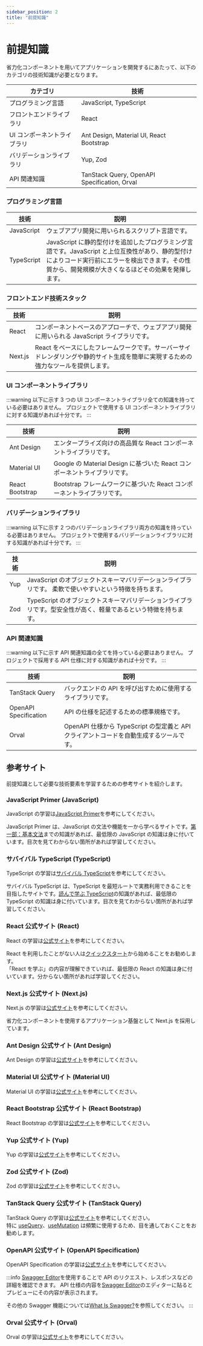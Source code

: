 ```yaml
---
sidebar_position: 2
title: "前提知識"
---
```


# 前提知識

省力化コンポーネントを用いてアプリケーションを開発するにあたって、以下のカテゴリの技術知識が必要となります。

| カテゴリ                    | 技術                                         |
| --------------------------- | -------------------------------------------- |
| プログラミング言語          | JavaScript, TypeScript                       |
| フロントエンドライブラリ    | React                                        |
| UI コンポーネントライブラリ | Ant Design, Material UI, React Bootstrap     |
| バリデーションライブラリ    | Yup, Zod                                     |
| API 関連知識                | TanStack Query, OpenAPI Specification, Orval |

### プログラミング言語

| 技術       | 説明                                                                                                                                                                                                     |
| ---------- | -------------------------------------------------------------------------------------------------------------------------------------------------------------------------------------------------------- |
| JavaScript | ウェブアプリ開発に用いられるスクリプト言語です。                                                                                                                                                         |
| TypeScript | JavaScript に静的型付けを追加したプログラミング言語です。JavaScript と上位互換性があり、静的型付けによりコード実行前にエラーを検出できます。その性質から、開発規模が大きくなるほどその効果を発揮します。 |

### フロントエンド技術スタック

| 技術    | 説明                                                                                                                               |
| ------- | ---------------------------------------------------------------------------------------------------------------------------------- |
| React   | コンポーネントベースのアプローチで、ウェブアプリ開発に用いられる JavaScript ライブラリです。                                       |
| Next.js | React をベースにしたフレームワークです。サーバーサイドレンダリングや静的サイト生成を簡単に実現するための強力なツールを提供します。 |

### UI コンポーネントライブラリ

:::warning
以下に示す 3 つの UI コンポーネントライブラリ全ての知識を持っている必要はありません。
プロジェクトで使用する UI コンポーネントライブラリに対する知識があれば十分です。
:::

| 技術            | 説明                                                                      |
| --------------- | ------------------------------------------------------------------------- |
| Ant Design      | エンタープライズ向けの高品質な React コンポーネントライブラリです。       |
| Material UI     | Google の Material Design に基づいた React コンポーネントライブラリです。 |
| React Bootstrap | Bootstrap フレームワークに基づいた React コンポーネントライブラリです。   |

### バリデーションライブラリ

:::warning
以下に示す 2 つのバリデーションライブラリ両方の知識を持っている必要はありません。
プロジェクトで使用するバリデーションライブラリに対する知識があれば十分です。
:::

| 技術 | 説明                                                                                                            |
| ---- | --------------------------------------------------------------------------------------------------------------- |
| Yup  | JavaScript のオブジェクトスキーマバリデーションライブラリです。 柔軟で使いやすいという特徴を持ちます。          |
| Zod  | TypeScript のオブジェクトスキーマバリデーションライブラリです。型安全性が高く、軽量であるという特徴を持ちます。 |

### API 関連知識

:::warning
以下に示す API 関連知識の全てを持っている必要はありません。
プロジェクトで採用する API 仕様に対する知識があれば十分です。
:::

| 技術                  | 説明                                                                                    |
| --------------------- | --------------------------------------------------------------------------------------- |
| TanStack Query        | バックエンドの API を呼び出すために使用するライブラリです。                             |
| OpenAPI Specification | API の仕様を記述するための標準規格です。                                                |
| Orval                 | OpenAPI 仕様から TypeScript の型定義と API クライアントコードを自動生成するツールです。 |

## 参考サイト

前提知識として必要な技術要素を学習するための参考サイトを紹介します。

### JavaScript Primer (JavaScript)

JavaScript の学習は[JavaScript Primer](https://jsprimer.net/)を参考にしてください。

JavaScript Primer は、JavaScript の文法や機能を一から学べるサイトです。[第一部：基本文法](https://jsprimer.net/basic/)までの知識があれば、最低限の JavaScript の知識は身に付いています。目次を見てわからない箇所があれば学習してください。

### サバイバル TypeScript (TypeScript)

TypeScript の学習は[サバイバル TypeScript](https://typescriptbook.jp/)を参考にしてください。

サバイバル TypeScript は、TypeScript を最短ルートで実務利用できることを目指したサイトです。[読んで学ぶ TypeScript](https://book.yyts.org/reference)の知識があれば、最低限の TypeScript の知識は身に付いています。目次を見てわからない箇所があれば学習してください。

### React 公式サイト (React)

React の学習は[公式サイト](https://ja.react.dev/)を参考にしてください。

React を利用したことがない人は[クイックスタート](https://ja.react.dev/learn)から始めることをお勧めします。  
「React を学ぶ」の内容が理解できていれば、最低限の React の知識は身に付いています。分からない箇所があれば学習してください。

### Next.js 公式サイト (Next.js)

Next.js の学習は[公式サイト](https://nextjs.org/)を参考にしてください。

省力化コンポーネントを使用するアプリケーション基盤として Next.js を採用しています。

### Ant Design 公式サイト (Ant Design)

Ant Design の学習は[公式サイト](https://ant.design/components/overview/)を参考にしてください。

### Material UI 公式サイト (Material UI)

Material UI の学習は[公式サイト](https://mui.com/material-ui/)を参考にしてください。

### React Bootstrap 公式サイト (React Bootstrap)

React Bootstrap の学習は[公式サイト](https://react-bootstrap.github.io/#:~:text=React-Bootstrap%20replaces%20the%20Bootstrap)を参考にしてください。

### Yup 公式サイト (Yup)

Yup の学習は[公式サイト](https://yup-docs.vercel.app/)を参考にしてください。

### Zod 公式サイト (Zod)

Zod の学習は[公式サイト](https://zod.dev/)を参考にしてください。

### TanStack Query 公式サイト (TanStack Query)

TanStack Query の学習は[公式サイト](https://tanstack.com/query/latest)を参考にしてください。  
特に [useQuery](https://tanstack.com/query/latest/docs/framework/react/reference/useQuery#usequery)、[useMutation](https://tanstack.com/query/latest/docs/framework/react/reference/useMutation#usemutation) は頻繁に使用するため、目を通しておくことをお勧めします。

### OpenAPI 公式サイト (OpenAPI Specification)

OpenAPI Specification の学習は[公式サイト](https://www.openapis.org/what-is-openapi)を参考にしてください。

:::info
[Swagger Editor](https://editor.swagger.io/)を使用することで API のリクエスト、レスポンスなどの詳細を確認できます。
API 仕様の内容を[Swagger Editor](https://editor.swagger.io/)のエディターに貼るとプレビューにその内容が表示されます。

その他の Swagger 機能については[What Is Swagger?](https://swagger.io/docs/specification/about/)を参照してください。
:::

### Orval 公式サイト (Orval)

Orval の学習は[公式サイト](https://orval.dev/)を参考にしてください。
